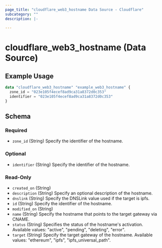 ```yaml
---
page_title: "cloudflare_web3_hostname Data Source - Cloudflare"
subcategory: ""
description: |-
  
---
```


# cloudflare_web3_hostname (Data Source)



## Example Usage

```terraform
data "cloudflare_web3_hostname" "example_web3_hostname" {
  zone_id = "023e105f4ecef8ad9ca31a8372d0c353"
  identifier = "023e105f4ecef8ad9ca31a8372d0c353"
}
```

<!-- schema generated by tfplugindocs -->
## Schema

### Required

- `zone_id` (String) Specify the identifier of the hostname.

### Optional

- `identifier` (String) Specify the identifier of the hostname.

### Read-Only

- `created_on` (String)
- `description` (String) Specify an optional description of the hostname.
- `dnslink` (String) Specify the DNSLink value used if the target is ipfs.
- `id` (String) Specify the identifier of the hostname.
- `modified_on` (String)
- `name` (String) Specify the hostname that points to the target gateway via CNAME.
- `status` (String) Specifies the status of the hostname's activation.
Available values: "active", "pending", "deleting", "error".
- `target` (String) Specify the target gateway of the hostname.
Available values: "ethereum", "ipfs", "ipfs_universal_path".



